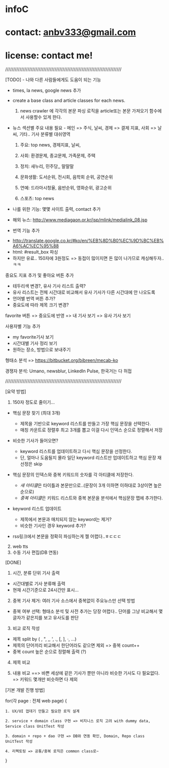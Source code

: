 infoC
=====
# contact: anbv333@gmail.com
# license: contact me!

/////////////////////////////////////////////////////////////////////////

[TODO] - 나와 다른 사람들에게도 도움이 되는 기능

* times, la news, google news 추가

* create a base class and article classes for each news.
  1. news crawler 에 각각의 본문 파싱 로직을 article또는 본문 가져오기 함수에서 사용할수 있게 한다.


* 뉴스 섹션별 주요 내용 필요 - 메인 => 주식, 날씨, 경제 => 결제 지표, 사회 => 날씨, 기타..
기사 분류별 대쉬영역

    1. 주요: top news, 경제지표, 날씨, 

    2. 사회: 환경문제, 종교문제, 가족문제, 주택

    3. 정치: 새누리, 민주당,, 말말말

    4. 문화생활: 도서순위, 전시회, 음학회 순위, 공연순위

    5. 연예: 드라마시청율, 음반순위, 영화순위, 광고순위

    6. 스포츠: top news




* 나를 위한 기능: 몇몇 사이트 출력, contact 추가
* 해외 뉴스: http://www.mediagaon.or.kr/jsp/mlink/medialink_08.jsp



* 번역 기능 추가
- http://translate.google.co.kr/#ko/en/%EB%8D%B0%EC%9D%BC%EB%A6%AC%EC%95%88
- html: #result_box 파싱
- 하지만 유료.. 150자에 3원정도 => 동접이 많이지면 돈 많이 나가므로 캐싱해두자..ㅋㅋ

중요도 지표 추가 및 좋아요 버튼 추가
- 테두리색 변경?, 유사 기사 리스트 출력?
- 유사 리스트는 전체 시간대로 비교해서 유사 기사가 다른 시간대에 안 나오도록
- 언어별 번역 버튼 추가?
- 중요도에 따라 제목 크기 변경?

favorite 버튼 => 중요도에 반영 => 내 기사 보기 => 유사 기사 보기


사용자별 기능 추가
- my favorite기사 보기
- 시간대별 기사 정리 보기
- 원하는 장소, 방법으로 보내주기



형태소 분석 => https://bitbucket.org/bibreen/mecab-ko

경쟁자 분석: Umano, newsblur, LinkedIn Pulse, 한국거는 다 허접

/////////////////////////////////////////////////////////////////////////

[요약 방법]

1. 150자 정도로 줄이기...

* 핵심 문장 찾기 (최대 3개)
  - 제목을 기반으로 keyword 리스트를 만들고 가장 핵심 문장을 선택한다.
  - 매칭 카운트로 정렬후 최고 3개를 뽑고 이걸 다시 인덱스 순으로 정렬해서 저장

* 비슷한 기사가 들어오면?  
  - keyword 리스트를 업데이트하고 다시 핵심 문장을 선정한다. 
  - 단, 얼마나 도움될지 몰라 일단 keyword 리스트만 업데이트하고 핵심 문장 재선정은 skip

* 핵심 문장의 인덱스와 중복 키워드의 숫자를 각 아티클에 저장한다.
  -  *새 아티클*은 타이틀과 본문만으로..(문장이 3개 이하면 이하대로 3상이면 높은순으로)
  -  *중복 아티클*은 키워드 리스트와 중복 본문을 분석에서 핵심문장 맵에 추가한다.

* keyword 리스트 업데이트
  - 제목에서 본문과 매치되지 않는 keyword는 제거?
  - 비슷한 기사인 경우 keyword 추가?

* rss링크에서 본문을 정확히 파싱하는게 젤 어렵다..ㅎㄷㄷㄷ

2. web tts
3. 수동 기사 편집(DB 연동)




[DONE]

1. 시간, 분류 단위 기사 출력

- 시간대별로 기사 분류해 출력
- 현재 시간기준으로 24시간만 표시...


2. 중복 기사 제거: 여러 기사 소스에서 중복없이 주요뉴스만 선택 방법

- 중복 여부 선택: 형태소 분석 및 사전 추가는 당장 어렵다.. 단어를 그냥 비교해서 몇글자가 같은지를 보고 유사도를 판단


3. 비교 로직 작성

- 제목 split by ( , ", \,, ', ., [, ], ·, ...) 
- 제목의 단어끼리 비교해서 한단어라도 같으면 제외 => 중복 count++
- 중복 count 높은 순으로 정렬해 출력 (?)


4. 제목 비교


5. 내용 비교
==> 바쁜 세상에 같은 기사가 뿐만 아니라 비슷한 기사도 다 필요없다. => 키워드 몇개만 비슷하면 다 제외 



[기본 개발 진행 방법] 

for(각 page : 전체 web page) {

    1. UX/UI 껍데기 만들고 필요한 로직 설계 
	
    2. service + domain class 구현 => 비지니스 로직 고려 with dummy data, Service class UnitTest 작성

    3. domain + repo + dao 구현 => DB와 연동 확인, Domain, Repo class UnitTest 작성

    4. 리펙토링 => 공통/중복 로직은 common class로~
    
}
